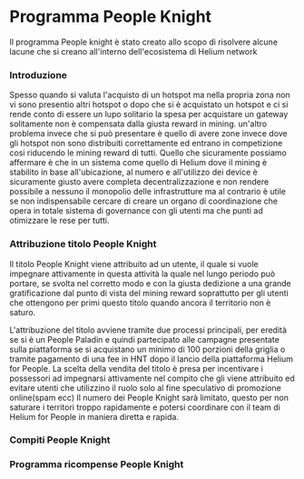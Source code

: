 # Programma People Knight

Il programma People knight è stato creato allo scopo di risolvere alcune lacune che si creano all'interno dell'ecosistema di Helium network

### Introduzione

Spesso quando si valuta l'acquisto di un hotspot ma nella propria zona non vi sono presentio altri hotspot o dopo che si è acquistato un hotspot e ci si rende conto di essere un lupo solitario la spesa per acquistare un gateway solitamente non è compensata dalla giusta reward in mining.
un'altro problema invece che si può presentare è quello di avere zone invece dove gli hotspot non sono distribuiti correttamente ed entrano in competizione cosi riducendo le mining reward di tutti.
Quello che sicuramente possiamo affermare è che in un sistema come quello di Helium dove il mining è stabilito in base all'ubicazione, al numero e all'utilizzo dei device è sicuramente giusto avere completa decentralizzazione e non rendere possibile a nessuno il monopolio delle infrastrutture ma al contrario è utile se non indispensabile cercare di creare un organo di coordinazione che opera in totale sistema di governance con gli utenti ma che punti ad otimizzare le rese per tutti.

### Attribuzione titolo People Knight

Il titolo People Knight viene attribuito ad un utente, il quale si vuole impegnare attivamente in questa attività la quale nel lungo periodo può portare, se svolta nel corretto modo e con la giusta dedizione a una grande gratificazione dal punto di vista del mining reward soprattutto per gli utenti che ottengono per primi questo titolo quando ancora il territorio non è saturo.

L'attribuzione del titolo avviene tramite due processi principali, per eredità se si è un People Paladin e quindi partecipato alle campagne presentate sulla piattaforma se si acquistano un minimo di 100 porzioni della griglia o tramite pagamento di una fee in HNT dopo il lancio della piattaforma Helium for People.
La scelta della vendita del titolo è presa per incentivare i possessori ad impegnarsi attivamente nel compito che gli viene attribuito ed evitare utenti che utilizzino il ruolo solo al fine speculativo di promozione online(spam ecc)
Il numero dei People Knight sarà limitato, questo per non saturare i territori troppo rapidamente e potersi coordinare con il team di Helium for People in maniera diretta e rapida.

### Compiti People Knight

### Programma ricompense People Knight
